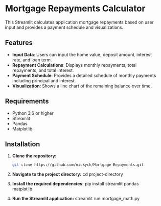 # Mortgage Repayments Calculator

This Streamlit calculates application  mortgage repayments based on user input and provides a payment schedule and visualizations.

## Features

- **Input Data**: Users can input the home value, deposit amount, interest rate, and loan term.
- **Repayment Calculations**: Displays monthly repayments, total repayments, and total interest.
- **Payment Schedule**: Provides a detailed schedule of monthly payments including principal and interest.
- **Visualization**: Shows a line chart of the remaining balance over time.

## Requirements

- Python 3.6 or higher
- Streamlit
- Pandas
- Matplotlib

## Installation

1. **Clone the repository:**
   ```bash
   git clone https://github.com/nickych/Mortgage-Repayments.git

2. **Navigate to the project directory:**
    cd project-directory

3. **Install the required dependencies:**
    pip install streamlit pandas matplotlib

4. **Run the Streamlit application:**
    streamlit run mortgage_math.py

